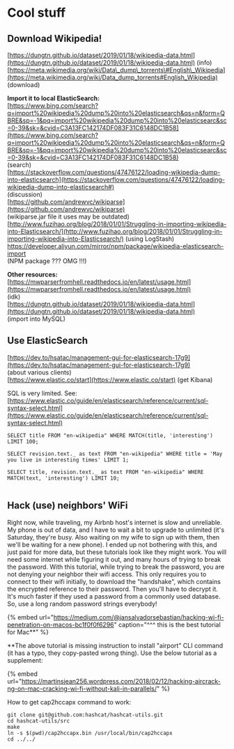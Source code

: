 # Cool stuff

## Download Wikipedia! 

[https://dungtn.github.io/dataset/2019/01/18/wikipedia-data.html](https://dungtn.github.io/dataset/2019/01/18/wikipedia-data.html) \(info\)  
[https://meta.wikimedia.org/wiki/Data\_dump\_torrents\#English\_Wikipedia](https://meta.wikimedia.org/wiki/Data_dump_torrents#English_Wikipedia) \(download\)

**Import it to local ElasticSearch:**  
[https://www.bing.com/search?q=import%20wikipedia%20dump%20into%20elasticsearch&qs=n&form=QBRE&sp=-1&pq=import%20wikipedia%20dump%20into%20elasticsearc&sc=0-39&sk=&cvid=C3A13FC142174DF083F31C6148DC1B58](https://www.bing.com/search?q=import%20wikipedia%20dump%20into%20elasticsearch&qs=n&form=QBRE&sp=-1&pq=import%20wikipedia%20dump%20into%20elasticsearc&sc=0-39&sk=&cvid=C3A13FC142174DF083F31C6148DC1B58)  
\(search\)  
[https://stackoverflow.com/questions/47476122/loading-wikipedia-dump-into-elasticsearch](https://stackoverflow.com/questions/47476122/loading-wikipedia-dump-into-elasticsearch#)  
\(discussion\)  
[https://github.com/andrewvc/wikiparse](https://github.com/andrewvc/wikiparse)   
\(wikiparse.jar file it uses may be outdated\)  
[http://www.fuzihao.org/blog/2018/01/01/Struggling-in-importing-wikipedia-into-Elasticsearch/](http://www.fuzihao.org/blog/2018/01/01/Struggling-in-importing-wikipedia-into-Elasticsearch/) \(using LogStash\)  
[https://developer.aliyun.com/mirror/npm/package/wikipedia-elasticsearch-import ](https://github.com/pawelotto/wikipedia-elasticsearch-import)   
\(NPM package ??? OMG !!!\)

**Other resources:**  
[https://mwparserfromhell.readthedocs.io/en/latest/usage.html](https://mwparserfromhell.readthedocs.io/en/latest/usage.html)   
\(idk\)  
[https://dungtn.github.io/dataset/2019/01/18/wikipedia-data.html](https://dungtn.github.io/dataset/2019/01/18/wikipedia-data.html)  
\(import into MySQL\)

## Use ElasticSearch

[https://dev.to/hsatac/management-gui-for-elasticsearch-17g9](https://dev.to/hsatac/management-gui-for-elasticsearch-17g9)   
\(about various clients\)  
[https://www.elastic.co/start](https://www.elastic.co/start) \(get Kibana\)

SQL is very limited. See: [https://www.elastic.co/guide/en/elasticsearch/reference/current/sql-syntax-select.html](https://www.elastic.co/guide/en/elasticsearch/reference/current/sql-syntax-select.html)

```text
SELECT title FROM "en-wikipedia" WHERE MATCH(title, 'interesting') LIMIT 100;

SELECT revision.text._ as text FROM "en-wikipedia" WHERE title = 'May you live in interesting times' LIMIT 1;

SELECT title, revision.text._ as text FROM "en-wikipedia" WHERE MATCH(text, 'interesting') LIMIT 10;


```

## 

## Hack \(use\) neighbors' WiFi

Right now, while traveling, my Airbnb host's internet is slow and unreliable. My phone is out of data, and I have to wait a bit to upgrade to unlimited \(it's Saturday, they're busy. Also waiting on my wife to sign up with them, then we'll be waiting for a new phone\). I ended up not bothering with this, and just paid for more data, but these tutorials look like they might work. You will need some internet while figuring it out, and many hours of trying to break the password. With this tutorial, while trying to break the password, you are not denying your neighbor their wifi access. This only requires you to connect to their wifi initially, to download the "handshake", which contains the encrypted reference to their password. Then you'll have to decrypt it. It's much faster if they used a password from a commonly used database. So, use a long random password strings everybody!

{% embed url="https://medium.com/@jansalvadorsebastian/hacking-wi-fi-penetration-on-macos-bc1f0f0f6296" caption="^^^ this is the best tutorial for Mac\*\*" %}

\*\*The above tutorial is missing instruction to install "airport" CLI command \(it has a typo, they copy-pasted wrong thing\). Use the below tutorial as a supplement:

{% embed url="https://martinsjean256.wordpress.com/2018/02/12/hacking-aircrack-ng-on-mac-cracking-wi-fi-without-kali-in-parallels/" %}

How to get cap2hccapx command to work:

```text
git clone git@github.com:hashcat/hashcat-utils.git
cd hashcat-utils/src
make
ln -s $(pwd)/cap2hccapx.bin /usr/local/bin/cap2hccapx
cd ../../
```







